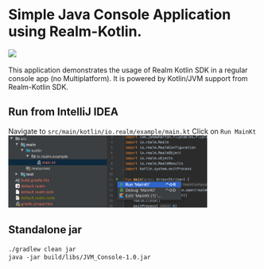 # Simple Java Console Application using Realm-Kotlin.

<img src="./Screenshots/DemoConsoleJVM.gif" width="400">

This application demonstrates the usage of Realm Kotlin SDK in a regular console app (no Multiplatform).
It is powered by Kotlin/JVM support from Realm-Kotlin SDK.

## Run from IntelliJ IDEA

Navigate to `src/main/kotlin/io.realm/example/main.kt`
Click on `Run MainKt`  <img src="./Screenshots/run.png" width="400">

## Standalone jar

```Gradle
./gradlew clean jar
java -jar build/libs/JVM_Console-1.0.jar
```

